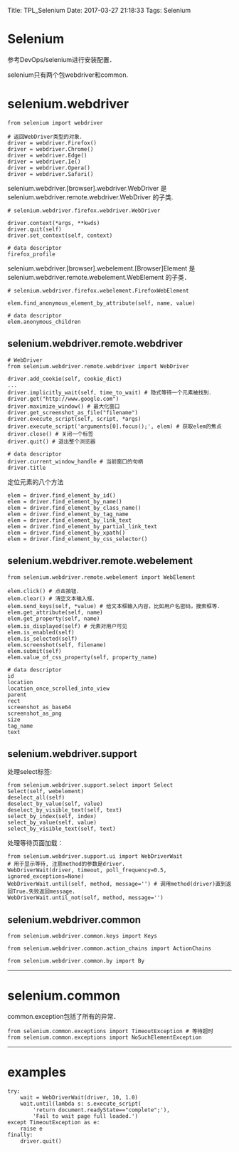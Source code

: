 Title: TPL_Selenium
Date: 2017-03-27 21:18:33
Tags: Selenium



# Selenium

参考DevOps/selenium进行安装配置．

selenium只有两个包webdriver和common.

# selenium.webdriver

    from selenium import webdriver

    # 返回WebDriver类型的对象．
    driver = webdriver.Firefox()
    driver = webdriver.Chrome()
    driver = webdriver.Edge()
    driver = webdriver.Ie()
    driver = webdriver.Opera()
    driver = webdriver.Safari()

selenium.webdriver.[browser].webdriver.WebDriver
是
selenium.webdriver.remote.webdriver.WebDriver
的子类.

    # selenium.webdriver.firefox.webdriver.WebDriver

    driver.context(*args, **kwds)
    driver.quit(self)
    driver.set_context(self, context)

    # data descriptor
    firefox_profile

selenium.webdriver.[browser].webelement.[Browser]Element
是
selenium.webdriver.remote.webelement.WebElement
的子类．

    # selenium.webdriver.firefox.webelement.FirefoxWebElement

    elem.find_anonymous_element_by_attribute(self, name, value)

    # data descriptor
    elem.anonymous_children

## selenium.webdriver.remote.webdriver

    # WebDriver
    from selenium.webdriver.remote.webdriver import WebDriver

    driver.add_cookie(self, cookie_dict)
    ...
    driver.implicitly_wait(self, time_to_wait) # 隐式等待一个元素被找到．
    driver.get("http://www.google.com")
    driver.maximize_window() # 最大化窗口
    driver.get_screenshot_as_file("filename")
    driver.execute_script(self, script, *args)
    driver.execute_script('arguments[0].focus();', elem) # 获取elem的焦点
    driver.close() # 关闭一个标签
    driver.quit() # 退出整个浏览器

    # data descriptor
    driver.current_window_handle # 当前窗口的句柄
    driver.title

定位元素的八个方法

    elem = driver.find_element_by_id()
    elem = driver.find_element_by_name()
    elem = driver.find_element_by_class_name()
    elem = driver.find_element_by_tag_name
    elem = driver.find_element_by_link_text
    elem = driver.find_element_by_partial_link_text
    elem = driver.find_element_by_xpath()
    elem = driver.find_element_by_css_selector()

## selenium.webdriver.remote.webelement

    from selenium.webdriver.remote.webelement import WebElement

    elem.click() # 点击按钮．
    elem.clear() # 清空文本输入框．
    elem.send_keys(self, *value) # 给文本框输入内容，比如用户名密码，搜索框等．
    elem.get_attribute(self, name)
    elem.get_property(self, name)
    elem.is_displayed(self) # 元素对用户可见
    elem.is_enabled(self)
    elem.is_selected(self)
    elem.screenshot(self, filename)
    elem.submit(self)
    elem.value_of_css_property(self, property_name)

    # data descriptor
    id
    location
    location_once_scrolled_into_view
    parent
    rect
    screenshot_as_base64
    screenshot_as_png
    size
    tag_name
    text

## selenium.webdriver.support

处理select标签:

    from selenium.webdriver.support.select import Select
    Select(self, webelement)
    deselect_all(self)
    deselect_by_value(self, value)
    deselect_by_visible_text(self, text)
    select_by_index(self, index)
    select_by_value(self, value)
    select_by_visible_text(self, text)

处理等待页面加载：

    from selenium.webdriver.support.ui import WebDriverWait
    # 用于显示等待, 注意method的参数是driver.
    WebDriverWait(driver, timeout, poll_frequency=0.5, ignored_exceptions=None)
    WebDriverWait.until(self, method, message='') # 调用method(driver)直到返回True.失败返回message.
    WebDriverWait.until_not(self, method, message='')

## selenium.webdriver.common

    from selenium.webdriver.common.keys import Keys

    from selenium.webdriver.common.action_chains import ActionChains

    from selenium.webdriver.common.by import By

***

# selenium.common

common.exception包括了所有的异常．

    from selenium.common.exceptions import TimeoutException # 等待超时
    from selenium.common.exceptions import NoSuchElementException

***

# examples

    try:
        wait = WebDriverWait(driver, 10, 1.0)
        wait.until(lambda s: s.execute_script(
            'return document.readyState=="complete";'),
            'Fail to wait page full loaded.')
    except TimeoutException as e:
        raise e
    finally:
        driver.quit()

